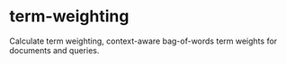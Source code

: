 # term-weighting
Calculate term weighting, context-aware bag-of-words term weights for documents and queries.
